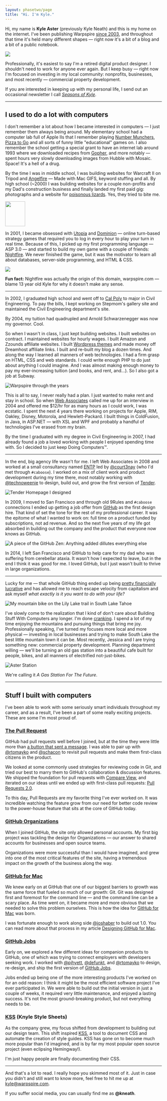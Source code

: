 ```yaml
---
layout: phasetwo/page
title: "Hi. I'm Kyle."
---
```


Hi, my name is **Kyle Aster** (previously Kyle Neath) and this is my home on the internet. I've been publishing Warpspire [since 2003](https://web.archive.org/web/20031230052204/http://www.warpspire.com/), and throughout that time it's held many different shapes — right now it's a bit of a blog and a bit of a public notebook.

<div class="about-image">
  <img src="https://assets.warpspire.com/images/site/dubious-kyle.jpg" />
</div>

Professionally, it's easiest to say I'm a retired digital product designer. I shouldn't need to work for anyone ever again. But I keep busy — right now I'm focused on investing in my local community: nonprofits, businesses, and most recently — commercial property development.

If you are interested in keeping up with my personal life, I send out an occasional newsletter I call [_Seasons of Kyle_](https://buttondown.email/kneath/).

* * * *

## I used to do a lot with computers

I don't remember a lot about how I became interested in computers — I just remember them always being around. My elementary school had a computer lab full of Apple IIs that I remember playing [Number Munchers](https://en.wikipedia.org/wiki/Number_Munchers), [Pizza to Go](https://www.mobygames.com/game/pizza-to-go) and all sorts of funny little "educational" games on. I also remember the school getting a special grant to have an internet lab around 1993 where we downloaded recipes from [Gopher](https://en.wikipedia.org/wiki/Gopher_(protocol)), and more notably — spent hours very slowly downloading images from Hubble with Mosaic. Space! It's a hell of a drug.

By the time I was in middle school, I was building websites for Warcraft II on Tripod and [Angelfire](https://www.angelfire.com/ak/locher/) — Made with Mac GIFS, keyword stuffing and all. By high school (~2000) I was building websites for a couple non-profits and my Dad's construction business and finally landed my first paid gig: photographs and a website for [poisonous lizards](https://www.helodermahorridum.com/). Yes, they tried to bite me.

<div class="inline-img">
<img src="https://assets.warpspire.com/images/about/madewithmac.gif" width="64" height="80" />
</div>

In 2001, I became obsessed with [Utopia](http://dominion.opendominion.net/) and [Dominion](http://dominion.opendominion.net/) — online turn-based strategy games that required you to log in every hour to play your turn in real time. Because of this, I picked up my first programming language — ASP 3.0 — and started to build my own game with a couple of friends: [Nightfire](https://github.com/kneath/nightfire/). We never finished the game, but it was the motivator to learn all about databases, server-side programming, and HTML & CSS.

<div class="inline-img">
<img src="https://assets.warpspire.com/images/about/nightfire.gif" />
</div>

**Fun fact:** Nightfire was actually the origin of this domain, warpspire.com — blame 13 year old Kyle for why it doesn't make any sense.

* * * *

In 2002, I graduated high school and went off to [Cal Poly](https://www.calpoly.edu/) to major in Civil Engineering. To pay the bills, I kept working on Stepmom's gallery site and maintained the Civil Engineering department's site.

By 2004, my tuition had quadrupled and Arnold Schwarzenegger was now my governor.  Cool.

So when I wasn't in class, I just kept building websites. I built websites on contract. I maintained websites for hourly wages. I built Amazon and Zzounds affiliate websites. I built [Wordpress themes](https://warpspire.com/hemingway/) and made money off Dreamhost affiliate links. I built and re-built my blog a dozen times. And along the way I learned all manners of web technologies. I had a firm grasp on HTML, CSS and web standards. I could write enough PHP to do just about anything I could imagine. And I was almost making enough money to pay my ever-increasing tuition (and books, and rent, and…). So I also got a job at Subway.

![Warpspire through the years](https://assets.warpspire.com/images/about/warpspirethroughtheyears.png)

This is all to say, I never really had a plan. I just wanted to make rent and stay in school. So when [Web Associates](https://www.crunchbase.com/organization/web-associates) called me up for an interview in 2004 and offered me $12/hr for as many hours as I could work, I was ecstatic. I spent the next 4 years there working on projects for Apple, RIM, Oakley, Disney, Motorola, and Hewlett-Packard. I built things in ColdFusion, in Java, in ASP.NET — with XSL and WPF and probably a handful of technologies I've erased from my brain.

By the time I graduated with my degree in Civil Engineering in 2007, I had already found a job a loved working with people I enjoyed spending time with. So I decided to just keep Doing Computers™.

* * * *

In the end, big agency life wasn't for me. I left Web Associates in 2008 and worked at a small consultancy named [ENTP](http://entp.com/) led by [@court3nay](https://twitter.com/court3nay) (who I'd met through `#caboose`). I worked on a mix of client work and product development during my time there, most notably working with [@technoweenie](http://techno-weenie.net/) to design, build out, and grow the first version of [Tender](https://tenderapp.com).

![Tender Homepage I designed](https://assets.warpspire.com/images/about/tenderapp.jpg)

In 2009, I moved to San Francisco and through old 9Rules and `#caboose` connections I ended up getting a job offer from [GitHub](https://github.com) as the first design hire. That kind of set the tone for the rest of my professional career. It was the epitome of what I wanted to work on: full time on a product funded by subscriptions, not ad revenue. And so the next five years of my life got absorbed in building out the company and the product that everyone now knows as GitHub.

![A piece of the GitHub Zen: Anything added dillutes everything else](https://assets.warpspire.com/images/about/github-zen.jpg)

In 2014, I left San Francisco and GitHub to help care for my dad who was suffering from cerebellar ataxia. It wasn't how I expected to leave, but in the end I think it was good for me. I loved GitHub, but I just wasn't built to thrive in large organizations.

* * * *

Lucky for me — that whole GitHub thing ended up being [pretty financially lucrative](https://news.microsoft.com/announcement/microsoft-acquires-github/) and has allowed me to reach escape velocity from capitalism and ask myself _what exactly is it you want to do with your life?_ 

![My mountain bike on the Lily Lake trail in South Lake Tahoe](https://assets.warpspire.com/images/about/mountain-biking.jpg)

I've slowly come to the realization that I kind of don't care about Building Stuff With Computers any longer. I'm done [cranking](/posts/link-cranking). I spend a lot of my time enjoying the mountains and pursuing things that bring me joy. Professionally speaking, I've turned my focuses more local and more physical — investing in local businesses and trying to make South Lake the best little mountain town it can be. Most recently, Jessica and I are trying something new: commercial property development. Planning department willing — we'll be turning an old gas station into a beautiful cafe built for people, bikes, and all manners of electrified not-just-bikes.

![Aster Station](https://assets.warpspire.com/images/about/aster-station.jpg)

We're calling it _A Gas Station For The Future_.

* * * *

## Stuff I built with computers

I've been able to work with some seriously smart individuals throughout my career, and as a result, I've been a part of some really exciting projects. These are some I'm most proud of.

### [The Pull Request](https://github.com/blog/712-pull-requests-2-0)

GitHub had pull requests well before I joined, but at the time they were little more than [a button that sent a message](https://github.com/blog/3-oh-yeah-there-s-pull-requests-now). I was able to pair up with [@rtomayko](http://2ndscale.com/) and [@schacon](http://scottchacon.com/) to revisit pull requests and make them first-class citizens in the product.

We looked at some commonly used strategies for reviewing code in Git, and tried our best to marry them to GitHub's collaboration & discussion features. We shipped the foundation for pull requests with [Compare View](https://github.com/blog/612-introducing-github-compare-view), and iterated on our ideas until we ended up with first-class pull requests: [Pull Requests 2.0](https://github.com/blog/712-pull-requests-2-0).

To this day, Pull Requests are my favorite thing I've ever worked on. It was incredible watching the feature grow from our need for better code review to the power-house feature that sits at the core of GitHub today.

### [GitHub Organizations](https://github.com/blog/674-introducing-organizations)

When I joined GitHub, the site only allowed personal accounts. My first big project was tackling the design for Organizations — our answer to shared accounts for businesses and open source teams.

Organizations were more successful than I would have imagined, and grew into one of the most critical features of the site, having a tremendous impact on the growth of the business along the way.

### [GitHub for Mac](https://github.com/blog/878-announcing-github-for-mac)

We knew early on at GitHub that one of our biggest barriers to growth was the same force that fueled so much of our growth: Git. Git was designed first and foremost for the command line — and the command line can be a scary place. As time went on, it became more and more obvious that we needed to solve this problem ourselves. This is how the idea for [GitHub for Mac](https://mac.github.com) was born.

I was fortunate enough to work along side [@joshaber](https://joshaber.github.io/) to build out 1.0. You can read more about that process in my article [Designing GitHub for Mac](http://warpspire.com/posts/designing-github-mac).

### [GitHub Jobs](https://github.com/blog/687-github-jobs-pre-launch)

Early on, we explored a few different ideas for companion products to GitHub, one of which was trying to connect employers with developers seeking work. I worked with [@pjhyett](http://hyett.com/), [@defunkt](https://github.com/defunkt), and [@rtomayko](http://2ndscale.com) to design, re-design, and ship the first version of [GitHub Jobs](https://jobs.github.com).

Jobs ended up being one of the more interesting products I've worked on for an odd reason: I think it might be the most efficient software project I've ever participated in. We were able to build out the initial version in just a couple of weeks, it required very little maintenance, and enjoyed a lasting success. It's not the most ground-breaking product, but not everything needs to be.

### [KSS](/posts/kss/) (Knyle Style Sheets)

As the company grew, my focus shifted from development to building out our design team. This shift inspired [KSS](https://github.com/kneath/kss), a tool to document CSS and automate the creation of style guides. KSS has gone on to become much more popular than I'd imagined, and is by far my most popular open source project (even eclipsing Hemingway!).

I'm just happy people are finally documenting their CSS.

* * * *

And that's a lot to read. I really hope you skimmed most of it. Just in case you didn't and still want to know more, feel free to hit me up at <kyle@warpspire.com>.

If you suffer social media, you can usually find me as <strong>@kneath</strong>.
